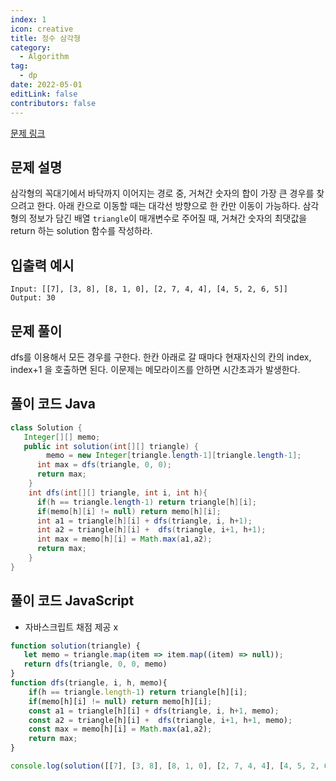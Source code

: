 ```yaml
---
index: 1
icon: creative
title: 정수 삼각형
category:
  - Algorithm
tag:
  - dp
date: 2022-05-01
editLink: false
contributors: false
---
```


[문제 링크](https://programmers.co.kr/learn/courses/30/lessons/43105)

## 문제 설명

삼각형의 꼭대기에서 바닥까지 이어지는 경로 중, 거쳐간 숫자의 합이 가장 큰 경우를 찾으려고 한다. 아래 칸으로 이동할 때는 대각선 방향으로 한 칸만 이동이 가능하다. 삼각형의 정보가 담긴 배열 `triangle`이 매개변수로 주어질 때, 거쳐간 숫자의 최댓값을 return 하는 solution 함수를 작성하라.

## 입출력 예시

```
Input: [[7], [3, 8], [8, 1, 0], [2, 7, 4, 4], [4, 5, 2, 6, 5]]
Output: 30
```

## 문제 풀이

dfs를 이용해서 모든 경우를 구한다. 한칸 아래로 갈 때마다 현재자신의 칸의 index, index+1 을 호출하면 된다. 
이문제는 메모라이즈를 안하면 시간초과가 발생한다.

## 풀이 코드 Java

```java
class Solution {
   Integer[][] memo;
   public int solution(int[][] triangle) {
	  	memo = new Integer[triangle.length-1][triangle.length-1];
      int max = dfs(triangle, 0, 0);
      return max;
    }
    int dfs(int[][] triangle, int i, int h){
      if(h == triangle.length-1) return triangle[h][i];
      if(memo[h][i] != null) return memo[h][i];
      int a1 = triangle[h][i] + dfs(triangle, i, h+1);
      int a2 = triangle[h][i] +  dfs(triangle, i+1, h+1);
      int max = memo[h][i] = Math.max(a1,a2);
      return max;
    }
}
```

## 풀이 코드 JavaScript
* 자바스크립트 채점 제공 x 
```js
function solution(triangle) {
   let memo = triangle.map(item => item.map((item) => null));
   return dfs(triangle, 0, 0, memo)
}
function dfs(triangle, i, h, memo){
    if(h == triangle.length-1) return triangle[h][i];
    if(memo[h][i] != null) return memo[h][i];
    const a1 = triangle[h][i] + dfs(triangle, i, h+1, memo);
    const a2 = triangle[h][i] +  dfs(triangle, i+1, h+1, memo);
    const max = memo[h][i] = Math.max(a1,a2);
    return max;
}

console.log(solution([[7], [3, 8], [8, 1, 0], [2, 7, 4, 4], [4, 5, 2, 6, 5]]))
```